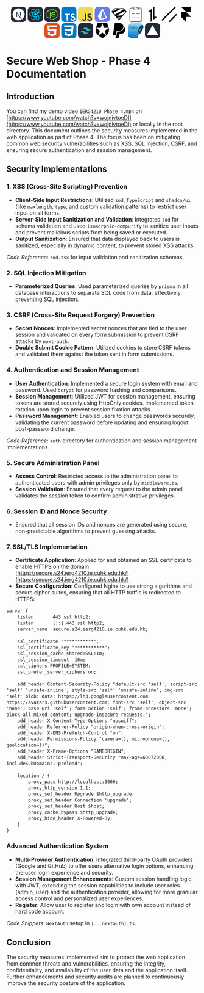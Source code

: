 <p align="center">
  <img src="https://github.com/tandpfun/skill-icons/blob/main/icons/NextJS-Dark.svg" alt="Next.js" width="40" height="40"/>
  <img src="https://github.com/tandpfun/skill-icons/blob/main/icons/React-Dark.svg" alt="React" width="40" height="40"/>
  <img src="https://github.com/tandpfun/skill-icons/blob/main/icons/NodeJS-Dark.svg" alt="Node.js" width="40" height="40"/>
  <img src="https://github.com/tandpfun/skill-icons/blob/main/icons/TypeScript.svg" alt="TypeScript" width="40" height="40"/>
  <img src="https://github.com/tandpfun/skill-icons/blob/main/icons/JavaScript.svg" alt="JavaScript" width="40" height="40"/>
  <img src="https://github.com/tandpfun/skill-icons/blob/main/icons/Prisma.svg" alt="Prisma" width="40" height="40"/>
  <img src="https://github.com/AgentMrCow/WebShop/blob/main/logo/zod.svg" alt="Zod" width="40" height="40"/>
  <img src="https://github.com/AgentMrCow/WebShop/blob/main/logo/reacthookform.svg" alt="React Hook Form" width="40" height="40"/>
  <img src="https://github.com/AgentMrCow/WebShop/blob/main/logo/axios.svg" alt="Axios" width="40" height="40"/>
  <img src="https://github.com/AgentMrCow/WebShop/blob/main/logo/shadcnui.svg" alt="Shadcn UI" width="40" height="40"/>
  <img src="https://github.com/AgentMrCow/WebShop/blob/main/logo/framer.svg" alt="Framer Motion" width="40" height="40"/>
  <img src="https://github.com/tandpfun/skill-icons/blob/main/icons/HTML.svg" alt="HTML5" width="40" height="40"/>
  <img src="https://github.com/tandpfun/skill-icons/blob/main/icons/CSS.svg" alt="CSS3" width="40" height="40"/>
  <img src="https://github.com/tandpfun/skill-icons/blob/main/icons/TailwindCSS-Dark.svg" alt="Tailwind CSS" width="40" height="40"/>
  <img src="https://github.com/AgentMrCow/WebShop/blob/main/logo/auth0.svg" alt="Auth0" width="40" height="40"/>
  <img src="https://github.com/AgentMrCow/WebShop/blob/main/logo/paypal.svg" alt="PayPal" width="40" height="40"/>
  <img src="https://github.com/tandpfun/skill-icons/blob/main/icons/SQLite.svg" alt="SQLite" width="40" height="40"/>
  <img src="https://github.com/tandpfun/skill-icons/blob/main/icons/Vercel-Dark.svg" alt="Vercel" width="40" height="40"/>
</p>

# Secure Web Shop - Phase 4 Documentation

## Introduction

You can find my demo video `IERG4210 Phase 4.mp4` on [https://www.youtube.com/watch?v=wojnivtoeDI](https://www.youtube.com/watch?v=wojnivtoeDI) or locally in the root directory. This document outlines the security measures implemented in the web application as part of Phase 4. The focus has been on mitigating common web security vulnerabilities such as XSS, SQL Injection, CSRF, and ensuring secure authentication and session management.

## Security Implementations

### 1. XSS (Cross-Site Scripting) Prevention

- **Client-Side Input Restrictions**: Utilized `zod`, `TypeScript` and `shadcn/ui` (like `maxlength`, `type`, and custom validation patterns) to restrict user input on all forms.
- **Server-Side Input Sanitization and Validation**: Integrated `zod` for schema validation and used `isomorphic-dompurify` to sanitize user inputs and prevent malicious scripts from being saved or executed.
- **Output Sanitization**: Ensured that data displayed back to users is sanitized, especially in dynamic content, to prevent stored XSS attacks.

_Code Reference_: `zod.tsx` for input validation and sanitization schemas.

### 2. SQL Injection Mitigation

- **Parameterized Queries**: Used parameterized queries by `prisma` in all database interactions to separate SQL code from data, effectively preventing SQL injection.

### 3. CSRF (Cross-Site Request Forgery) Prevention

- **Secret Nonces**: Implemented secret nonces that are tied to the user session and validated on every form submission to prevent CSRF attacks by `next-auth`.
- **Double Submit Cookie Pattern**: Utilized cookies to store CSRF tokens and validated them against the token sent in form submissions.

### 4. Authentication and Session Management

- **User Authentication**: Implemented a secure login system with email and password. Used `bcrypt` for password hashing and comparisons.
- **Session Management**: Utilized JWT for session management, ensuring tokens are stored securely using HttpOnly cookies. Implemented token rotation upon login to prevent session fixation attacks.
- **Password Management**: Enabled users to change passwords securely, validating the current password before updating and ensuring logout post-password change.

_Code Reference_: `auth` directory for authentication and session management implementations.

### 5. Secure Administration Panel

- **Access Control**: Restricted access to the administration panel to authenticated users with admin privileges only by `middleware.ts`.
- **Session Validation**: Ensured that every request to the admin panel validates the session token to confirm administrative privileges.

### 6. Session ID and Nonce Security

- Ensured that all session IDs and nonces are generated using secure, non-predictable algorithms to prevent guessing attacks.

### 7. SSL/TLS Implementation

- **Certificate Application**: Applied for and obtained an SSL certificate to enable HTTPS on the domain [https://secure.s24.ierg4210.ie.cuhk.edu.hk/](https://secure.s24.ierg4210.ie.cuhk.edu.hk/)
- **Secure Configuration**: Configured Nginx to use strong algorithms and secure cipher suites, ensuring that all HTTP traffic is redirected to HTTPS:
```nginx
server {
    listen       443 ssl http2;
    listen       [::]:443 ssl http2;
    server_name  secure.s24.ierg4210.ie.cuhk.edu.hk;

    ssl_certificate "***********";
    ssl_certificate_key "***********";
    ssl_session_cache shared:SSL:1m;
    ssl_session_timeout  10m;
    ssl_ciphers PROFILE=SYSTEM;
    ssl_prefer_server_ciphers on;

    add_header Content-Security-Policy "default-src 'self'; script-src 'self' 'unsafe-inline'; style-src 'self' 'unsafe-inline'; img-src 'self' blob: data: https://lh3.googleusercontent.com https://avatars.githubusercontent.com; font-src 'self'; object-src 'none'; base-uri 'self'; form-action 'self'; frame-ancestors 'none'; block-all-mixed-content; upgrade-insecure-requests;";
    add_header X-Content-Type-Options "nosniff";
    add_header Referrer-Policy "origin-when-cross-origin";
    add_header X-DNS-Prefetch-Control "on";
    add_header Permissions-Policy "camera=(), microphone=(), geolocation=()";
    add_header X-Frame-Options "SAMEORIGIN";
    add_header Strict-Transport-Security "max-age=63072000; includeSubDomains; preload";

    location / {
        proxy_pass http://localhost:3000;
        proxy_http_version 1.1;
        proxy_set_header Upgrade $http_upgrade;
        proxy_set_header Connection 'upgrade';
        proxy_set_header Host $host;
        proxy_cache_bypass $http_upgrade;
        proxy_hide_header X-Powered-By;
    }
}
```

### Advanced Authentication System

- **Multi-Provider Authentication**: Integrated third-party OAuth providers (Google and GitHub) to offer users alternative login options, enhancing the user login experience and security.
- **Session Management Enhancements**: Custom session handling logic with JWT, extending the session capabilities to include user roles (admin, user) and the authentication provider, allowing for more granular access control and personalized user experiences.
- **Register**: Allow user to register and login with own account instead of hard code account.

_Code Snippets_: `NextAuth` setup in `[...nextauth].ts`.

## Conclusion

The security measures implemented aim to protect the web application from common threats and vulnerabilities, ensuring the integrity, confidentiality, and availability of the user data and the application itself. Further enhancements and security audits are planned to continuously improve the security posture of the application.
